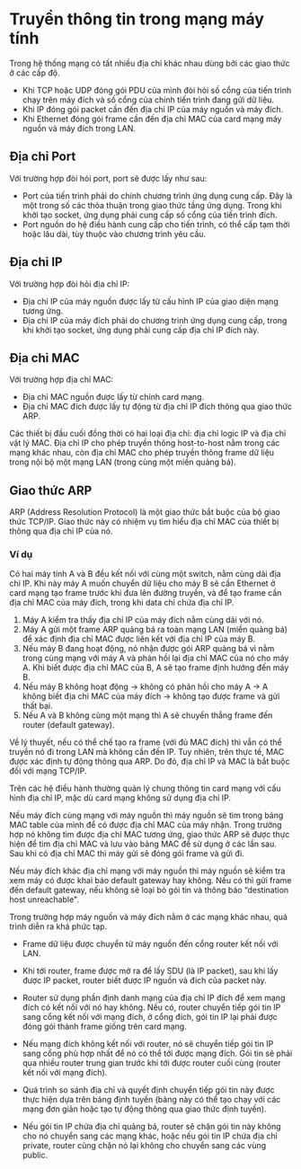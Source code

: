 # Truyền thông tin trong mạng máy tính

Trong hệ thống mạng có tất nhiều địa chỉ khác nhau dùng bởi các giao thức ở các cấp độ. 
- Khi TCP hoặc UDP đóng gói PDU của mình đòi hỏi số cổng của tiến trình chạy trên máy đích và số cổng của chính tiến trình đang gửi dữ liệu. 
- Khi IP đóng gói packet cần đến địa chỉ IP của máy nguồn và máy đích. 
- Khi Ethernet đóng gói frame cần đến địa chỉ MAC của card mạng máy nguồn và máy đích trong LAN.

## Địa chỉ Port

Với trường hợp đòi hỏi port, port sẽ được lấy như sau:
- Port của tiến trình phải do chính chương trình ứng dụng cung cấp. Đây là một trong số các thỏa thuận trong giao thức tầng ứng dụng. Trong khi khởi tạo socket, ứng dụng phải cung cấp số cổng của tiến trình đích.
- Port nguồn do hệ điều hành cung cấp cho tiến trình, có thể cấp tạm thời hoặc lâu dài, tùy thuộc vào chương trình yêu cầu.

## Địa chỉ IP

Với trường hợp đòi hỏi địa chỉ IP:
- Địa chỉ IP của máy nguồn được lấy từ cấu hình IP của giao diện mạng tương ứng.
- Địa chỉ IP của máy đích phải do chương trình ứng dụng cung cấp, trong khi khởi tạo socket, ứng dụng phải cung cấp địa chỉ IP đích này.

## Địa chỉ MAC

Với trường hợp địa chỉ MAC:
- Địa chỉ MAC nguồn được lấy từ chính card mạng.
- Địa chỉ MAC đích được lấy tự động từ địa chỉ IP đích thông qua giao thức ARP.

Các thiết bị đầu cuối đồng thời có hai loại địa chỉ: địa chỉ logic IP và địa chỉ vật lý MAC. Địa chỉ IP cho phép truyền thông host-to-host nằm trong các mạng khác nhau, còn địa chỉ MAC cho phép truyền thông frame dữ liệu trong nội bộ một mạng LAN (trong cùng một miền quảng bá).

## Giao thức ARP

ARP (Address Resolution Protocol) là một giao thức bắt buộc của bộ giao thức TCP/IP. Giao thức này có nhiệm vụ tìm hiểu địa chỉ MAC của thiết bị thông qua địa chỉ IP của nó.

### Ví dụ

Có hai máy tính A và B đều kết nối với cùng một switch, nằm cùng dải địa chỉ IP. Khi này máy A muốn chuyển dữ liệu cho máy B sẽ cần Ethernet ở card mạng tạo frame trước khi đưa lên đường truyền, và để tạo frame cần địa chỉ MAC của máy đích, trong khi data chỉ chứa địa chỉ IP.

1. Máy A kiểm tra thấy địa chỉ IP của máy đích nằm cùng dải với nó.
2. Máy A gửi một frame ARP quảng bá ra toàn mạng LAN (miền quảng bá) để xác định địa chỉ MAC được liên kết với địa chỉ IP của máy B.
3. Nếu máy B đang hoạt động, nó nhận được gói ARP quảng bá vì nằm trong cùng mạng với máy A và phản hồi lại địa chỉ MAC của nó cho máy A. Khi biết được địa chỉ MAC của B, A sẽ tạo frame định hướng đến máy B.
4. Nếu máy B không hoạt động -> không có phản hồi cho máy A -> A không biết địa chỉ MAC của máy đích -> không tạo được frame và gửi thất bại.
5. Nếu A và B không cùng một mạng thì A sẽ chuyển thẳng frame đến router (default gateway).

Về lý thuyết, nếu có thể chế tạo ra frame (với đủ MAC đích) thì vẫn có thể truyền nó đi trong LAN mà không cần đến IP. Tuy nhiên, trên thực tế, MAC được xác định tự động thông qua ARP. Do đó, địa chỉ IP và MAC là bắt buộc đối với mạng TCP/IP.

Trên các hệ điều hành thường quản lý chung thông tin card mạng với cấu hình địa chỉ IP, mặc dù card mạng không sử dụng địa chỉ IP. 

Nếu máy đích cùng mạng với máy nguồn thì máy nguồn sẽ tìm trong bảng MAC table của mình để có được địa chỉ MAC của máy nhận. Trong trường hợp nó không tìm được địa chỉ MAC tương ứng, giao thức ARP sẽ được thực hiện để tìm địa chỉ MAC và lưu vào bảng MAC để sử dụng ở các lần sau. Sau khi có địa chỉ MAC thì máy gửi sẽ đóng gói frame và gửi đi.

Nếu máy đích khác địa chỉ mạng với máy nguồn thì máy nguồn sẽ kiểm tra xem máy có được khai báo default gateway hay không. Nếu có thì gửi frame đến default gateway, nếu không sẽ loại bỏ gói tin và thông báo “destination host unreachable".

Trong trường hợp máy nguồn và máy đích nằm ở các mạng khác nhau, quá trình diễn ra khá phức tạp. 

- Frame dữ liệu được chuyển từ máy nguồn đến cổng router kết nối với LAN. 
- Khi tới router, frame được mở ra để lấy SDU (là IP packet), sau khi lấy được IP packet, router biết được IP nguồn và đích của packet này. 
- Router sử dụng phần định danh mạng của địa chỉ IP đích để xem mạng đích có kết nối với nó hay không. Nếu có, router chuyển tiếp gói tin IP sang cổng kết nối với mạng đích, ở cổng đích, gói tin IP lại phải được đóng gói thành frame giống trên card mạng.

- Nếu mạng đích không kết nối với router, nó sẽ chuyển tiếp gói tin IP sang cổng phù hợp nhất để nó có thể tới được mạng đích. Gói tin sẽ phải qua nhiều router trung gian trước khi tới được router cuối cùng (router kết nối với mạng đích). 

- Quá trình so sánh địa chỉ và quyết định chuyển tiếp gói tin này được thực hiện dựa trên bảng định tuyến (bảng này có thể tạo chạy với các mạng đơn giản hoặc tạo tự động thông qua giao thức định tuyến). 

- Nếu gói tin IP chứa địa chỉ quảng bá, router sẽ chặn gói tin này không cho nó chuyển sang các mạng khác, hoặc nếu gói tin IP chứa địa chỉ private, router cũng chặn nó lại không cho chuyển sang các vùng public.
